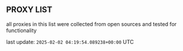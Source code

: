 ## PROXY LIST

all proxies in this list were collected from open sources and tested for functionality

last update: `2025-02-02 04:19:54.089238+00:00` UTC